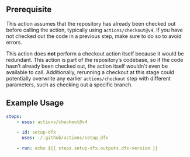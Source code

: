 ## Prerequisite

This action assumes that the repository has already been checked out before
calling the action, typically using `actions/checkout@v4`. If you have not
checked out the code in a previous step, make sure to do so to avoid errors.

This action does **not** perform a checkout action itself because it would be
redundant. This action is part of the repository’s codebase, so if the code
hasn’t already been checked out, the action itself wouldn't even be available to
call. Additionally, rerunning a checkout at this stage could potentially
overwrite any earlier `actions/checkout` step with different parameters, such as
checking out a specific branch.

## Example Usage

```yaml
steps:
    - uses: actions/checkout@v4

    - id: setup-dfx
      uses: ./.github/actions/setup_dfx

    - run: echo ${{ steps.setup-dfx.outputs.dfx-version }}
```
